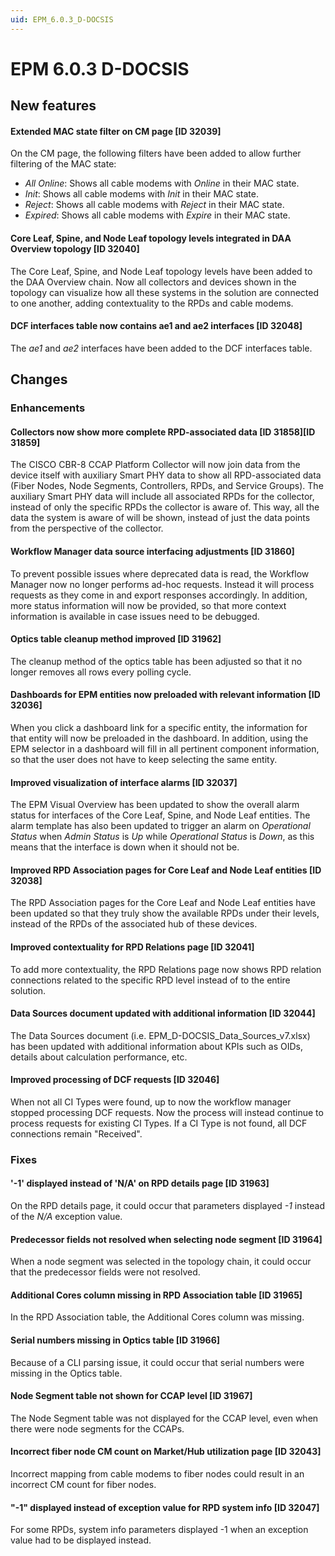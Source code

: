 ```yaml
---
uid: EPM_6.0.3_D-DOCSIS
---
```


# EPM 6.0.3 D-DOCSIS

## New features

#### Extended MAC state filter on CM page \[ID 32039\]

On the CM page, the following filters have been added to allow further filtering of the MAC state:

- *All Online*: Shows all cable modems with *Online* in their MAC state.
- *Init*: Shows all cable modems with *Init* in their MAC state.
- *Reject*: Shows all cable modems with *Reject* in their MAC state.
- *Expired*: Shows all cable modems with *Expire* in their MAC state.

#### Core Leaf, Spine, and Node Leaf topology levels integrated in DAA Overview topology \[ID 32040\]

The Core Leaf, Spine, and Node Leaf topology levels have been added to the DAA Overview chain. Now all collectors and devices shown in the topology can visualize how all these systems in the solution are connected to one another, adding contextuality to the RPDs and cable modems.

#### DCF interfaces table now contains ae1 and ae2 interfaces \[ID 32048\]

The *ae1* and *ae2* interfaces have been added to the DCF interfaces table.

## Changes

### Enhancements

#### Collectors now show more complete RPD-associated data \[ID 31858\]\[ID 31859\]

The CISCO CBR-8 CCAP Platform Collector will now join data from the device itself with auxiliary Smart PHY data to show all RPD-associated data (Fiber Nodes, Node Segments, Controllers, RPDs, and Service Groups). The auxiliary Smart PHY data will include all associated RPDs for the collector, instead of only the specific RPDs the collector is aware of. This way, all the data the system is aware of will be shown, instead of just the data points from the perspective of the collector.

#### Workflow Manager data source interfacing adjustments \[ID 31860\]

To prevent possible issues where deprecated data is read, the Workflow Manager now no longer performs ad-hoc requests. Instead it will process requests as they come in and export responses accordingly. In addition, more status information will now be provided, so that more context information is available in case issues need to be debugged.

#### Optics table cleanup method improved \[ID 31962\]

The cleanup method of the optics table has been adjusted so that it no longer removes all rows every polling cycle.

#### Dashboards for EPM entities now preloaded with relevant information \[ID 32036\]

When you click a dashboard link for a specific entity, the information for that entity will now be preloaded in the dashboard. In addition, using the EPM selector in a dashboard will fill in all pertinent component information, so that the user does not have to keep selecting the same entity.

#### Improved visualization of interface alarms \[ID 32037\]

The EPM Visual Overview has been updated to show the overall alarm status for interfaces of the Core Leaf, Spine, and Node Leaf entities. The alarm template has also been updated to trigger an alarm on *Operational Status* when *Admin Status* is *Up* while *Operational Status* is *Down*, as this means that the interface is down when it should not be.

#### Improved RPD Association pages for Core Leaf and Node Leaf entities \[ID 32038\]

The RPD Association pages for the Core Leaf and Node Leaf entities have been updated so that they truly show the available RPDs under their levels, instead of the RPDs of the associated hub of these devices.

#### Improved contextuality for RPD Relations page \[ID 32041\]

To add more contextuality, the RPD Relations page now shows RPD relation connections related to the specific RPD level instead of to the entire solution.

#### Data Sources document updated with additional information \[ID 32044\]

The Data Sources document (i.e. EPM_D-DOCSIS_Data_Sources_v7.xlsx) has been updated with additional information about KPIs such as OIDs, details about calculation performance, etc.

#### Improved processing of DCF requests \[ID 32046\]

When not all CI Types were found, up to now the workflow manager stopped processing DCF requests. Now the process will instead continue to process requests for existing CI Types. If a CI Type is not found, all DCF connections remain "Received".

### Fixes

#### '-1' displayed instead of 'N/A' on RPD details page \[ID 31963\]

On the RPD details page, it could occur that parameters displayed *-1* instead of the *N/A* exception value.

#### Predecessor fields not resolved when selecting node segment \[ID 31964\]

When a node segment was selected in the topology chain, it could occur that the predecessor fields were not resolved.

#### Additional Cores column missing in RPD Association table \[ID 31965\]

In the RPD Association table, the Additional Cores column was missing.

#### Serial numbers missing in Optics table \[ID 31966\]

Because of a CLI parsing issue, it could occur that serial numbers were missing in the Optics table.

#### Node Segment table not shown for CCAP level \[ID 31967\]

The Node Segment table was not displayed for the CCAP level, even when there were node segments for the CCAPs.

#### Incorrect fiber node CM count on Market/Hub utilization page \[ID 32043\]

Incorrect mapping from cable modems to fiber nodes could result in an incorrect CM count for fiber nodes.

#### "-1" displayed instead of exception value for RPD system info \[ID 32047\]

For some RPDs, system info parameters displayed -1 when an exception value had to be displayed instead.
